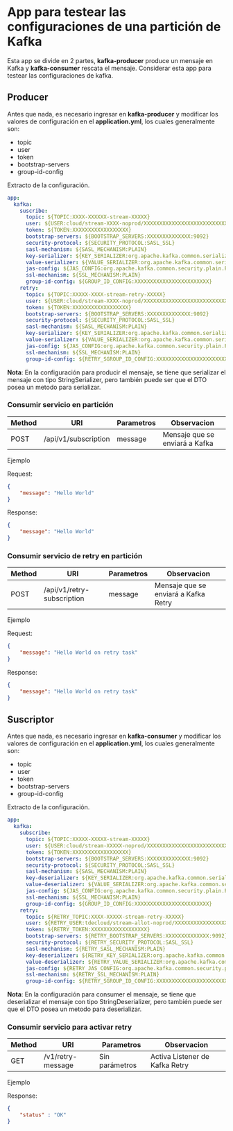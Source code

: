 # App para testear las configuraciones de una partición de Kafka

Esta app se divide en 2 partes, **kafka-producer** produce un mensaje en Kafka y **kafka-consumer** rescata el mensaje. Considerar esta app para testear las configuraciones de kafka. 

## Producer

Antes que nada, es necesario ingresar en **kafka-producer** y modificar los valores de configuración en el **application.yml**, los cuales generalmente son:
- topic
- user
- token
- bootstrap-servers
- group-id-config

Extracto de la configuración.

```yaml
app:
  kafka:
    suscribe:
      topic: ${TOPIC:XXXX-XXXXXX-stream-XXXXX}
      user: ${USER:cloud/stream-XXXX-noprod/XXXXXXXXXXXXXXXXXXXXXXXXXXXXXXXXXXXXXXXXXXXXXXX}
      token: ${TOKEN:XXXXXXXXXXXXXXXXXX}
      bootstrap-servers: ${BOOTSTRAP_SERVERS:XXXXXXXXXXXXXX:9092}
      security-protocol: ${SECURITY_PROTOCOL:SASL_SSL}
      sasl-mechanism: ${SASL_MECHANISM:PLAIN}
      key-serializer: ${KEY_SERIALIZER:org.apache.kafka.common.serialization.StringSerializer}
      value-serializer: ${VALUE_SERIALIZER:org.apache.kafka.common.serialization.StringSerializer}
      jas-config: ${JAS_CONFIG:org.apache.kafka.common.security.plain.PlainLoginModule required}
      ssl-mechanism: ${SSL_MECHANISM:PLAIN}
      group-id-config: ${GROUP_ID_CONFIG:XXXXXXXXXXXXXXXXXXXXXXXX}
    retry:
      topic: ${TOPIC:XXXXX-XXXX-stream-retry-XXXXX}
      user: ${USER:cloud/stream-XXXX-noprod/XXXXXXXXXXXXXXXXXXXXXXXXXXXXXXXXXXXXXXXXXXXXXXX}
      token: ${TOKEN:XXXXXXXXXXXXXXXXXX}
      bootstrap-servers: ${BOOTSTRAP_SERVERS:XXXXXXXXXXXXXX:9092}
      security-protocol: ${SECURITY_PROTOCOL:SASL_SSL}
      sasl-mechanism: ${SASL_MECHANISM:PLAIN}
      key-serializer: ${KEY_SERIALIZER:org.apache.kafka.common.serialization.StringSerializer}
      value-serializer: ${VALUE_SERIALIZER:org.apache.kafka.common.serialization.StringSerializer}
      jas-config: ${JAS_CONFIG:org.apache.kafka.common.security.plain.PlainLoginModule required}
      ssl-mechanism: ${SSL_MECHANISM:PLAIN}
      group-id-config: ${RETRY_SGROUP_ID_CONFIG:XXXXXXXXXXXXXXXXXXXXXXXX}
```

**Nota**: En la configuración para producir el mensaje, se tiene que serializar el mensaje con tipo StringSerializer, pero también puede ser que el DTO posea un metodo para serializar.

### Consumir servicio en partición 

| Method | URI | Parametros | Observacion |
| ------------- | ------------- | ------------- | ------------- |
| POST | /api/v1/subscription | message | Mensaje que se enviará a Kafka |

Ejemplo 

Request:
```json
{
    "message": "Hello World"
}
```

Response:
```json
{
    "message": "Hello World"
}
```

### Consumir servicio de retry en partición 

| Method | URI | Parametros | Observacion |
| ------------- | ------------- | ------------- | ------------- |
| POST | /api/v1/retry-subscription | message | Mensaje que se enviará a Kafka Retry|

Ejemplo 

Request:
```json
{
    "message": "Hello World on retry task"
}
```

Response:
```json
{
    "message": "Hello World on retry task"
}
```

## Suscriptor

Antes que nada, es necesario ingresar en **kafka-consumer** y modificar los valores de configuración en el **application.yml**, los cuales generalmente son:
- topic
- user
- token
- bootstrap-servers
- group-id-config

Extracto de la configuración.

```yaml
app:
  kafka:
    subscribe:
      topic: ${TOPIC:XXXXX-XXXXX-stream-XXXXX}
      user: ${USER:cloud/stream-XXXXX-noprod/XXXXXXXXXXXXXXXXXXXXXXXXXXXXXXXXXXXXXXXXXXXXXXX}
      token: ${TOKEN:XXXXXXXXXXXXXXXXXX}
      bootstrap-servers: ${BOOTSTRAP_SERVERS:XXXXXXXXXXXXXX:9092}
      security-protocol: ${SECURITY_PROTOCOL:SASL_SSL}
      sasl-mechanism: ${SASL_MECHANISM:PLAIN}
      key-deserializer: ${KEY_SERIALIZER:org.apache.kafka.common.serialization.StringDeserializer}
      value-deserializer: ${VALUE_SERIALIZER:org.apache.kafka.common.serialization.StringDeserializer}
      jas-config: ${JAS_CONFIG:org.apache.kafka.common.security.plain.PlainLoginModule required}
      ssl-mechanism: ${SSL_MECHANISM:PLAIN}
      group-id-config: ${GROUP_ID_CONFIG:XXXXXXXXXXXXXXXXXXXXXXXX}
    retry:
      topic: ${RETRY_TOPIC:XXXX-XXXXX-stream-retry-XXXXX}
      user: ${RETRY_USER:tdecloud/stream-allot-noprod/XXXXXXXXXXXXXXXXXXXXXXXXXXXXXXXXXXXXXXXXXXXXXXX}
      token: ${RETRY_TOKEN:XXXXXXXXXXXXXXXXXX}
      bootstrap-servers: ${RETRY_BOOTSTRAP_SERVERS:XXXXXXXXXXXXXX:9092}
      security-protocol: ${RETRY_SECURITY_PROTOCOL:SASL_SSL}
      sasl-mechanism: ${RETRY_SASL_MECHANISM:PLAIN}
      key-deserializer: ${RETRY_KEY_SERIALIZER:org.apache.kafka.common.serialization.StringDeserializer}
      value-deserializer: ${RETRY_VALUE_SERIALIZER:org.apache.kafka.common.serialization.StringDeserializer}
      jas-config: ${RETRY_JAS_CONFIG:org.apache.kafka.common.security.plain.PlainLoginModule required}
      ssl-mechanism: ${RETRY_SSL_MECHANISM:PLAIN}
      group-id-config: ${RETRY_SGROUP_ID_CONFIG:XXXXXXXXXXXXXXXXXXXXXXXX}
```

**Nota**: En la configuración para consumer el mensaje, se tiene que deserializar el mensaje con tipo StringDeserializer, pero también puede ser que el DTO posea un metodo para deserializar.

### Consumir servicio para activar retry 

| Method | URI | Parametros | Observacion |
| ------------- | ------------- | ------------- | ------------- |
| GET | /v1/retry-message | Sin parámetros | Activa Listener de Kafka Retry |

Ejemplo 

Response:
```json
{
    "status" : "OK"
}
```